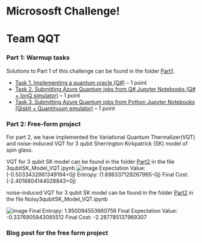 # Micrososft Challenge!

# Team QQT

### Part 1: Warmup tasks
Solutions to Part 1 of this challenge can be found in the folder [Part1](./Part1).
* [Task 1. Implementing a quantum oracle (Q#)](./Part1/Task1_QuantumOracleQsharp.ipynb) – 1 point
* [Task 2. Submitting Azure Quantum jobs from Q# Jupyter Notebooks (Q# + IonQ simulator)](./Part1/Task2_DeutschAlgorithmQsharpIonQ.ipynb) – 1 point
* [Task 3. Submitting Azure Quantum jobs from Python Jupyter Notebooks (Qiskit + Quantinuum emulator)](./Part1/Task3_QrngQiskitQuantinuum.ipynb) – 1 point

### Part 2: Free-form project
For part 2, we have implemented the Variational Quantum Thermalizer(VQT) and noise-induced VQT for 3 qubit Sherrington Kirkpatrick (SK) model of spin glass.
 
VQT for 3 qubit SK model can be found in  the folder [Part2](./Part2) in the file 3qubitSK_Model_VQT.ipynb
![image](https://user-images.githubusercontent.com/47495245/162619405-156aad5a-c06d-4021-8748-d5563da4c85a.png)
Expectation Value: (-0.5033432861349194+0j)
Entropy: (1.898337128267965-0j)
Final Cost: (-2.4016804144028843+0j)

noise-induced VQT for 3 qubit SK model can be found in  the folder [Part2](./Part2) in the file Noisy3qubitSK_Model_VQT.ipynb

![image](https://user-images.githubusercontent.com/47495245/162619434-3c6f2faa-452d-4bbd-bacc-8b30165a14dd.png)
Final Entropy: 1.950094553660756
Final Expectation Value: -0.3376905843085512
Final Cost: -2.287785137969307


### Blog post for the free form project

